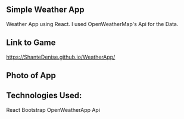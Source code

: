 Simple Weather App
-----
Weather App using React. I used OpenWeatherMap's Api for the Data.

Link to Game
----
https://ShanteDenise.github.io/WeatherApp/

Photo of App
------



Technologies Used:
----
React
Bootstrap
OpenWeatherApp Api
